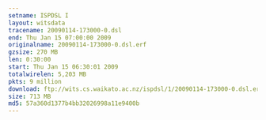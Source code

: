 ```yaml
---
setname: ISPDSL I
layout: witsdata
tracename: 20090114-173000-0.dsl
end: Thu Jan 15 07:00:00 2009
originalname: 20090114-173000-0.dsl.erf
gzsize: 270 MB
len: 0:30:00
start: Thu Jan 15 06:30:01 2009
totalwirelen: 5,203 MB
pkts: 9 million
download: ftp://wits.cs.waikato.ac.nz/ispdsl/1/20090114-173000-0.dsl.erf.gz
size: 713 MB
md5: 57a360d1377b4bb32026998a11e9400b
---
```

